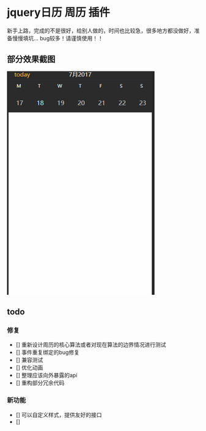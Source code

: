 # jquery日历 周历 插件
新手上路，完成的不是很好，给别人做的，时间也比较急，很多地方都没做好，准备慢慢填坑...
bug较多！请谨慎使用！！

## 部分效果截图
![](screenshot/demo.gif)

## todo
### 修复
- [] 重新设计周历的核心算法或者对现在算法的边界情况进行测试
- [] 事件重复绑定的bug修复
- [] 兼容测试
- [] 优化动画
- [] 整理应该向外暴露的api
- [] 重构部分冗余代码
### 新功能
- [] 可以自定义样式，提供友好的接口
- [] 